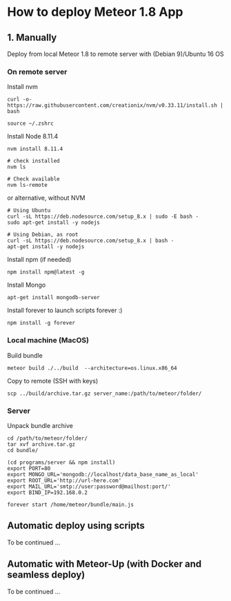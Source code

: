 # How to deploy Meteor 1.8 App

## 1. Manually

Deploy from local Meteor 1.8 to remote server with (Debian 9)/Ubuntu 16 OS
### On remote server

Install nvm
```
curl -o- https://raw.githubusercontent.com/creationix/nvm/v0.33.11/install.sh | bash
```
```
source ~/.zshrc
```
Install Node 8.11.4
```
nvm install 8.11.4

# check installed
nvm ls

# Check available
nvm ls-remote
```

or alternative, without NVM
```
# Using Ubuntu
curl -sL https://deb.nodesource.com/setup_8.x | sudo -E bash -
sudo apt-get install -y nodejs

# Using Debian, as root
curl -sL https://deb.nodesource.com/setup_8.x | bash -
apt-get install -y nodejs
```
Install npm (if needed)
```
npm install npm@latest -g
```
Install Mongo
```
apt-get install mongodb-server
```
Install forever to launch scripts forever :)
```
npm install -g forever
```
### Local machine (MacOS)
Build bundle
```
meteor build ./../build  --architecture=os.linux.x86_64
```
Copy to remote (SSH with keys)
```
scp ../build/archive.tar.gz server_name:/path/to/meteor/folder/
```
### Server
Unpack bundle archive
```
cd /path/to/meteor/folder/
tar xvf archive.tar.gz
cd bundle/
```
```
(cd programs/server && npm install)
export PORT=80
export MONGO_URL='mongodb://localhost/data_base_name_as_local'
export ROOT_URL='http://url-here.com'
export MAIL_URL='smtp://user:password@mailhost:port/'
export BIND_IP=192.168.0.2

forever start /home/meteor/bundle/main.js
```
## Automatic deploy using scripts
To be continued ...
## Automatic with Meteor-Up (with Docker and seamless deploy)
To be continued ...
